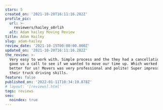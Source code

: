 ```yaml
---
stars: 5
created_on: '2021-10-20T16:11:16.282Z'
profile_pic:
  url: >-
    reviewers/hailey_o8rlih
  alt: Adam hailey Moving Review
title: Adam Hailey
slug: adam-hailey
review_date: '2021-10-15T00:00:00.000Z'
updated_on: '2021-10-20T16:11:16.282Z'
the_review: >-
  Very easy to work with. Simple process and the they had a cancellation and
  gave us a call to see if we wanted to move our time up. Which worked out
  better for us! Movers was very professional and polite! Super impressed with
  their truck driving skills.
feature: false
published_on: '2022-01-11T10:34:19.878Z'
# layout: '[reviews].html'
tags: reviews
seo:
  noindex: true
---
```



